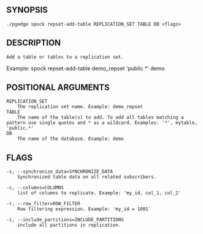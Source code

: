 
## SYNOPSIS
    ./pgedge spock repset-add-table REPLICATION_SET TABLE DB <flags>

## DESCRIPTION
    Add a table or tables to a replication set. 

Example: spock repset-add-table demo_repset 'public.*' demo

## POSITIONAL ARGUMENTS
    REPLICATION_SET
        The replication set name. Example: demo_repset
    TABLE
        The name of the table(s) to add. To add all tables matching a pattern use single quotes and * as a wildcard. Examples: '*', mytable, 'public.*'
    DB
        The name of the database. Example: demo

## FLAGS
    -s, --synchronize_data=SYNCHRONIZE_DATA
        Synchronized table data on all related subscribers.
    
    -c, --columns=COLUMNS
        list of columns to replicate. Example: 'my_id, col_1, col_2'
    
    -r, --row_filter=ROW_FILTER
        Row filtering expression. Example: 'my_id = 1001'
    
    -i, --include_partitions=INCLUDE_PARTITIONS
        include all partitions in replication.
    
